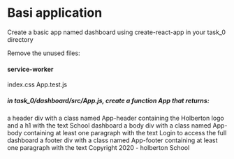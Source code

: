 # Basi application

Create a basic app named dashboard using create-react-app in your task_0 directory

Remove the unused files:

#### service-worker
index.css
App.test.js
##### in task_0/dashboard/src/App.js, create a function App that returns:

a header div with a class named App-header containing the Holberton logo and a h1 with the text School dashboard
a body div with a class named App-body containing at least one paragraph with the text Login to access the full dashboard
a footer div with a class named App-footer containing at least one paragraph with the text Copyright 2020 - holberton School
